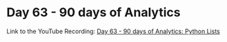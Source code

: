 # Day 63 - 90 days of Analytics



Link to the YouTube Recording:
  [Day 63 - 90 days of Analytics: Python Lists](https://youtu.be/k6aWWb9Ryto)


